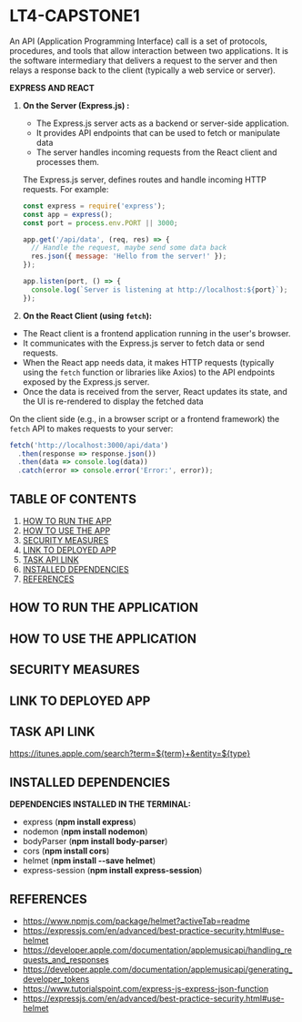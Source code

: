 # LT4-CAPSTONE1

An API (Application Programming Interface) call is a set of protocols, procedures, and tools that allow interaction between two applications. 
It is the software intermediary that delivers a request to the server and then relays a response back to the client (typically a web service or server). 

**EXPRESS AND REACT**
1. **On the Server (Express.js) :**
   - The Express.js server acts as a backend or server-side application.
   - It provides API endpoints that can be used to fetch or manipulate data
   - The server handles incoming requests from the React client and processes them.

    The Express.js server, defines routes and handle incoming HTTP requests. For example:

   ```javascript
   const express = require('express');
   const app = express();
   const port = process.env.PORT || 3000;

   app.get('/api/data', (req, res) => {
     // Handle the request, maybe send some data back
     res.json({ message: 'Hello from the server!' });
   });

   app.listen(port, () => {
     console.log(`Server is listening at http://localhost:${port}`);
   });
   ```

3. **On the React Client (using `fetch`):**
  - The React client is a frontend application running in the user's browser.
  - It communicates with the Express.js server to fetch data or send requests.
  - When the React app needs data, it makes HTTP requests (typically using the `fetch` function or libraries like Axios) to the API endpoints exposed by the Express.js server.
  - Once the data is received from the server, React updates its state, and the UI is re-rendered to display the fetched data
  
   On the client side (e.g., in a browser script or a frontend framework) the `fetch` API to makes requests to your server:

   ```javascript
   fetch('http://localhost:3000/api/data')
     .then(response => response.json())
     .then(data => console.log(data))
     .catch(error => console.error('Error:', error));
   ```

## TABLE OF CONTENTS
1. [HOW TO RUN THE APP](#how-to-run-the-application)
2. [HOW TO USE THE APP](#how-to-use-the-application)
3. [SECURITY MEASURES](#security-measures)
4. [LINK TO DEPLOYED APP](#link-to-deployed-app)
5. [TASK API LINK](#task-api-link)
6. [INSTALLED DEPENDENCIES](#installed-dependencies)
7. [REFERENCES](#references)

## HOW TO RUN THE APPLICATION

## HOW TO USE THE APPLICATION

## SECURITY MEASURES

## LINK TO DEPLOYED APP

## TASK API LINK
https://itunes.apple.com/search?term=${term}+&entity=${type}

## INSTALLED DEPENDENCIES
**DEPENDENCIES INSTALLED IN THE TERMINAL:**

- express (**npm install express**)
- nodemon (**npm install nodemon**)
- bodyParser (**npm install body-parser**)
- cors (**npm install cors**)
- helmet (**npm install --save helmet**)
- express-session (**npm install express-session**)

## REFERENCES
- https://www.npmjs.com/package/helmet?activeTab=readme
- https://expressjs.com/en/advanced/best-practice-security.html#use-helmet
- https://developer.apple.com/documentation/applemusicapi/handling_requests_and_responses
- https://developer.apple.com/documentation/applemusicapi/generating_developer_tokens
- https://www.tutorialspoint.com/express-js-express-json-function
- https://expressjs.com/en/advanced/best-practice-security.html#use-helmet
